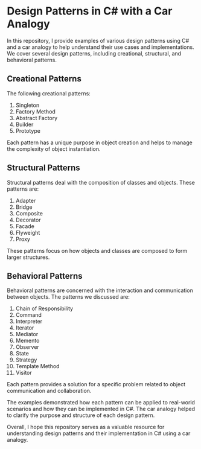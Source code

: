 # Design Patterns in C# with a  Car Analogy

In this repository, I provide examples of various design patterns using C# and a car analogy to help understand their use cases and implementations. 
We cover several design patterns, including creational, structural, and behavioral patterns.

## Creational Patterns

The following creational patterns:

1. Singleton
2. Factory Method
3. Abstract Factory
4. Builder
5. Prototype

Each pattern has a unique purpose in object creation and helps to manage the complexity of object instantiation.

## Structural Patterns

Structural patterns deal with the composition of classes and objects. These patterns are:

1. Adapter
2. Bridge
3. Composite
4. Decorator
5. Facade
6. Flyweight
7. Proxy

These patterns focus on how objects and classes are composed to form larger structures.

## Behavioral Patterns

Behavioral patterns are concerned with the interaction and communication between objects. The patterns we discussed are:

1. Chain of Responsibility
2. Command
3. Interpreter
4. Iterator
5. Mediator
6. Memento
7. Observer
8. State
9. Strategy
10. Template Method
11. Visitor

Each pattern provides a solution for a specific problem related to object communication and collaboration.

 The examples demonstrated how each pattern can be applied to real-world scenarios and how they can be implemented in C#. 
 The car analogy helped to clarify the purpose and structure of each design pattern.

Overall, I hope this repository serves as a valuable resource for understanding design patterns and their implementation in C# using a car analogy.

